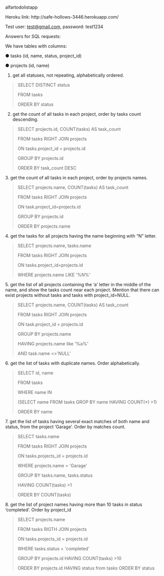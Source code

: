 <p>alfartodolistapp</p>
Heroku link: http://safe-hollows-3446.herokuapp.com/

Test user: test@gmail.com, password: test1234

Answers for SQL requests:

We have tables with columns:
<p>● tasks (id, name, status, project_id)</p>
<p>● projects (id, name)</p>

1. get all statuses, not repeating, alphabetically ordered.
<blockquote>
<p>SELECT DISTINCT status</p>
<p>FROM tasks</p>
<p>ORDER BY status</p></blockquote>

2. get the count of all tasks in each project, order by tasks count descending.
<blockquote><p>SELECT projects.id, COUNT(tasks) AS task_count</p>
<p>FROM tasks RIGHT JOIN projects</p>
<p>ON tasks.project_id = projects.id</p>
<p>GROUP BY projects.id</p>
<p>ORDER BY task_count DESC</p>
</blockquote>
3. get the count of all tasks in each project, order by projects names.
<blockquote><p>SELECT projects.name, COUNT(tasks) AS task_count</p>
<p>FROM tasks RIGHT JOIN projects</p>
<p>ON task.project_id=projects.id</p>
<p>GROUP BY projects.id</p>
<p>ORDER BY projects.name</p>
</blockquote>
4. get the tasks for all projects having the name beginning with “N” letter.
<blockquote><p>SELECT projects.name, tasks.name</p>
<p>FROM tasks RIGHT JOIN projects</p>
<p>ON tasks.project_id=projects.id</p></p>
<p>WHERE projects.name LIKE '%N%'</p>
</blockquote>
5. get the list of all projects containing the ‘a’ letter in the middle of the name, and show the tasks count near each project. Mention that there can exist projects without tasks and tasks with project_id=NULL.
<blockquote><p>SELECT projects.name, COUNT(tasks) AS task_count</p>
<p>FROM tasks RIGHT JOIN projects</p>
<p>ON task.project_id = projects.id</p>
<p>GROUP BY projects.name </p>
<p>HAVING projects.name like '%a%' </p>
<p>AND task.name <>'NULL'</p>
</blockquote>
6. get the list of tasks with duplicate names. Order alphabetically.
<blockquote><p>SELECT id, name</p>
<p>FROM tasks</p>
<p>WHERE name IN</p>
<p>(SELECT name FROM tasks GROP BY name HAVING COUNT(*) >1)</p>
<p>ORDER BY name</p>
</blockquote>
7. get the list of tasks having several exact matches of both name and status, from the project ‘Garage’. Order by matches count.
<blockquote><p>SELECT tasks.name</p>
<p>FROM tasks RIGHT JOIN projects</p>
<p>ON tasks.projects_id = projects.id</p>
<p>WHERE projects.name = 'Garage' </p>
<p>GROUP BY tasks.name, tasks.status</p>
<p>HAVING COUNT(tasks) >1</p>
<p>ORDER BY COUNT(tasks)</p>
</blockquote>
8. get the list of project names having more than 10 tasks in status ‘completed’. Order by project_id
<blockquote><p>SELECT  projects.name</p>
<p>FROM tasks RIGTH JOIN projects</p>
<p>ON tasks.projects_id = projects.id</p>
<p>WHERE tasks.status = 'completed'</p>
<p>GROUP BY projects.id HAVING COUNT(tasks) >10</p>
<p>ORDER BY projects.id HAVING status from tasks ORDER BY status</p></blockquote>
